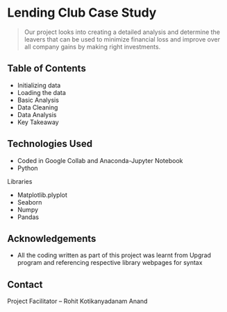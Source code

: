 # Lending Club Case Study

> Our project looks into creating a detailed analysis and determine the leavers that can be used to minimize financial loss and improve over all company gains by making right investments.


## Table of Contents
* Initializing data
* Loading the data
* Basic Analysis
* Data Cleaning
* Data Analysis
* Key Takeaway

## Technologies Used

- Coded in Google Collab and Anaconda-Jupyter Notebook
- Python

Libraries
- Matplotlib.plyplot
- Seaborn
- Numpy
- Pandas


## Acknowledgements

- All the coding written as part of this project was learnt from Upgrad program and referencing respective library webpages for syntax

## Contact
Project Facilitator – Rohit Kotikanyadanam Anand
